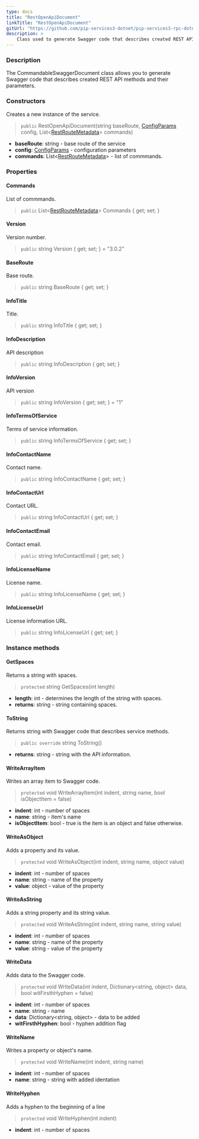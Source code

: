 ```yaml
---
type: docs
title: "RestOpenApiDocument"
linkTitle: "RestOpenApiDocument"
gitUrl: "https://github.com/pip-services3-dotnet/pip-services3-rpc-dotnet"
description: >
    Class used to generate Swagger code that describes created REST API methods and their parameters. 
---
```


### Description

The CommandableSwaggerDocument class allows you to generate Swagger code that describes created REST API methods and their parameters. 

### Constructors
Creates a new instance of the service.

> `public` RestOpenApiDocument(string baseRoute, [ConfigParams](../../../commons/config/config_params) config, List<[RestRouteMetadata](../rest_route_metadata)> commands)

- **baseRoute**: string - base route of the service
- **config**: [ConfigParams](../../../commons/config/config_params) - configuration parameters 
- **commands**: List<[RestRouteMetadata](../rest_route_metadata)> - list of commmands.

### Properties

#### Commands
List of commmands.
> `public` List<[RestRouteMetadata](../rest_route_metadata)> Commands { get; set; }

#### Version
Version number.
> `public` string Version { get; set; } = "3.0.2"

#### BaseRoute
Base route.
> `public` string BaseRoute { get; set; }

#### InfoTitle
Title.
> `public` string InfoTitle { get; set; }

#### InfoDescription
API description
> `public` string InfoDescription { get; set; }

#### InfoVersion
API version
> `public` string InfoVersion { get; set; } = "1"

#### InfoTermsOfService
Terms of service information.
> `public` string InfoTermsOfService { get; set; }

#### InfoContactName
Contact name.
> `public` string InfoContactName { get; set; }

#### InfoContactUrl
Contact URL.
> `public` string InfoContactUrl { get; set; }

#### InfoContactEmail
Contact email.
> `public` string InfoContactEmail { get; set; }

#### InfoLicenseName
License name.
> `public` string InfoLicenseName { get; set; }

#### InfoLicenseUrl
License information URL.
> `public` string InfoLicenseUrl { get; set; }


### Instance methods


#### GetSpaces
Returns a string with spaces.

> `protected` string GetSpaces(int length)

- **length**: int - determines the length of the string with spaces.
- **returns**: string - string containing spaces.


#### ToString
Returns string with Swagger code that describes service methods.

> `public override` string ToString()

- **returns**: string - string with the API information.


#### WriteArrayItem
Writes an array item to Swagger code.

> `protected` void WriteArrayItem(int indent, string name, bool isObjectItem = false)

- **indent**: int - number of spaces
- **name**: string - item's name
- **isObjectItem**: bool - true is the item is an object and false otherwise.


#### WriteAsObject
Adds a property and its value.

> `protected` void WriteAsObject(int indent, string name, object value)

- **indent**: int - number of spaces
- **name**: string - name of the property
- **value**: object - value of the property

#### WriteAsString
Adds a string property and its string value.

> `protected` void WriteAsString(int indent, string name, string value)

- **indent**: int - number of spaces
- **name**: string - name of the property
- **value**: string - value of the property


#### WriteData
Adds data to the Swagger code.

> `protected` void WriteData(int indent, Dictionary\<string, object\> data, bool witFirsthHyphen = false)

- **indent**: int - number of spaces
- **name**: string - name
- **data**: Dictionary\<string, object\> - data to be added
- **witFirsthHyphen**: bool - hyphen addition flag

#### WriteName
Writes a property or object's name.

> `protected` void WriteName(int indent, string name)

- **indent**: int - number of spaces
- **name**: string - string with added identation

#### WriteHyphen
Adds a hyphen to the beginning of a line

> `protected` void WriteHyphen(int indent)

- **indent**: int - number of spaces

